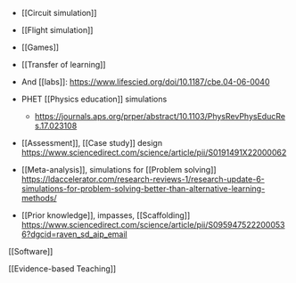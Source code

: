   - [[Circuit simulation]]
  - [[Flight simulation]]
  - [[Games]]
  - [[Transfer of learning]]

  - And [[labs]]:
    https://www.lifescied.org/doi/10.1187/cbe.04-06-0040

  - PHET [[Physics education]] simulations
      - https://journals.aps.org/prper/abstract/10.1103/PhysRevPhysEducRes.17.023108

  - [[Assessment]],  [[Case study]] design
    https://www.sciencedirect.com/science/article/pii/S0191491X22000062

  - [[Meta-analysis]], simulations for  [[Problem solving]]
    https://ldaccelerator.com/research-reviews-1/research-update-6-simulations-for-problem-solving-better-than-alternative-learning-methods/

  - [[Prior knowledge]], impasses,
    [[Scaffolding]]
    https://www.sciencedirect.com/science/article/pii/S0959475222000536?dgcid=raven_sd_aip_email

[[Software]]

[[Evidence-based Teaching]]